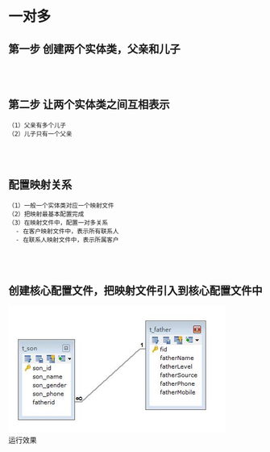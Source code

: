 # 一对多

## 第一步 创建两个实体类，父亲和儿子

<br><br>

## 第二步 让两个实体类之间互相表示
```
（1）父亲有多个儿子
（2）儿子只有一个父亲
```

<br><br>

## 配置映射关系
```
（1）一般一个实体类对应一个映射文件
（2）把映射最基本配置完成
（3）在映射文件中，配置一对多关系
  - 在客户映射文件中，表示所有联系人
  - 在联系人映射文件中，表示所属客户
```

<br><br>

## 创建核心配置文件，把映射文件引入到核心配置文件中
![img](https://github.com/luguanxing/JavaWeb-Study/blob/master/Hibernate/05-%E4%B8%80%E5%AF%B9%E5%A4%9A%E6%93%8D%E4%BD%9C/pic.jpg?raw=true)<br>
运行效果
 

